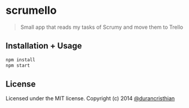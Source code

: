 # scrumello

> Small app that reads my tasks of Scrumy and move them to Trello

## Installation + Usage

```javascript
npm install
npm start
```

License
----------
Licensed under the MIT license. Copyright (c) 2014 [@durancristhian](https://twitter.com/DuranCristhian)